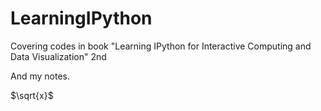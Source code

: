 # LearningIPython
Covering codes in book "Learning IPython for Interactive Computing and Data Visualization" 2nd

And my notes.

$\sqrt{x}$
